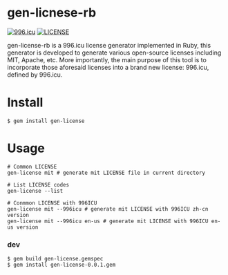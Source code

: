 # gen-licnese-rb

[![996.icu](https://img.shields.io/badge/link-996.icu-red.svg)](https://996.icu) [![LICENSE](https://img.shields.io/badge/license-Anti%20996-blue.svg)](https://github.com/996icu/996.ICU/blob/master/LICENSE)

gen-license-rb is a 996.icu license generator implemented in Ruby, this generator is developed to generate various open-source licenses including MIT, Apache, etc. More importantly, the main purpose of this tool is to incorporate those aforesaid licenses into a brand new license: 996.icu, defined by 996.icu.

# Install
```
$ gem install gen-license
```

# Usage
```
# Common LICENSE
gen-license mit # generate mit LICENSE file in current directory

# List LICENSE codes
gen-license --list

# Conmmon LICENSE with 996ICU
gen-license mit --996icu # generate mit LICENSE with 996ICU zh-cn version
gen-license mit --996icu en-us # generate mit LICENSE with 996ICU en-us version
```

### dev
```
$ gem build gen-license.gemspec
$ gem install gen-license-0.0.1.gem
```
